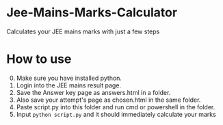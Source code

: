 # Jee-Mains-Marks-Calculator
Calculates your JEE mains marks with just a few steps


# How to use
0) Make sure you have installed python.
1) Login into the JEE mains result page. 
2) Save the Answer key page as answers.html in a folder. 
3) Also save your attempt's page as chosen.html in the same folder.
4) Paste script.py into this folder and run cmd or powershell in the folder.
5) Input `python script.py` and it should immediately calculate your marks
